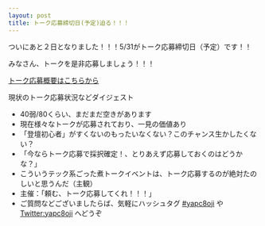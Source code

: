 ```yaml
---
layout: post
title: トーク応募締切日(予定)迫る！！！
---
```


ついにあと２日となりました！！！5/31がトーク応募締切日（予定）です！！

みなさん、トークを是非応募しましょう！！！

[トーク応募概要はこちらから](http://yapcasia8oji-2016mid.hachiojipm.org/talks/)


現状のトーク応募状況などダイジェスト

- 40弱/80くらい、まだまだ空きがあります
- 現在様々なトークが応募されており、一見の価値あり
- 「登壇初心者」がすくないのもったいなくない？このチャンス生かしたくない？
- 「今ならトーク応募で採択確定！、とりあえず応募しておくのはどうかな？」
- こういうテック系ごった煮トークイベントは、トーク応募するのが絶対たのしいと思うんだ（主観）
- 主催：「頼む、トーク応募してくれ！！！」
- ご質問などございましたらば、気軽にハッシュタグ [#yapc8oji](https://twitter.com/search?q=%23yapc8oji&src=typd) や [Twitter:yapc8oji](https://twitter.com/yapcasia8oji) へどうぞ

